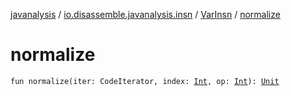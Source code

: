 [javanalysis](../../index.md) / [io.disassemble.javanalysis.insn](../index.md) / [VarInsn](index.md) / [normalize](./normalize.md)

# normalize

`fun normalize(iter: CodeIterator, index: `[`Int`](https://kotlinlang.org/api/latest/jvm/stdlib/kotlin/-int/index.html)`, op: `[`Int`](https://kotlinlang.org/api/latest/jvm/stdlib/kotlin/-int/index.html)`): `[`Unit`](https://kotlinlang.org/api/latest/jvm/stdlib/kotlin/-unit/index.html)